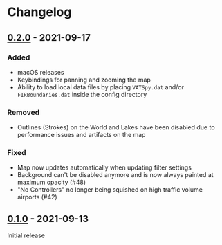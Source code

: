 # Changelog

## [0.2.0](https://github.com/marvk/vatprism/compare/v0.1.0...v0.2.0) - 2021-09-17

### Added

- macOS releases
- Keybindings for panning and zooming the map
- Ability to load local data files by placing `VATSpy.dat` and/or `FIRBoundaries.dat` inside the config directory

### Removed

- Outlines (Strokes) on the World and Lakes have been disabled due to performance issues and artifacts on the map

### Fixed

- Map now updates automatically when updating filter settings
- Background can't be disabled anymore and is now always painted at maximum opacity (#48)
- "No Controllers" no longer being squished on high traffic volume airports (#42)

## [0.1.0](https://github.com/marvk/vatprism/releases/tag/v0.1.0) - 2021-09-13

Initial release